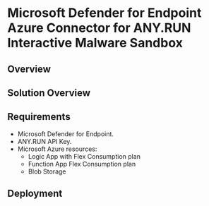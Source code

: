 # Microsoft Defender for Endpoint Azure Connector for ANY.RUN Interactive Malware Sandbox

## Overview

## Solution Overview

## Requirements
- Microsoft Defender for Endpoint.
- ANY.RUN API Key.
- Microsoft Azure resources:
  - Logic App with Flex Consumption plan
  - Function App Flex Consumption plan
  - Blob Storage
 
## Deployment
